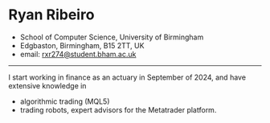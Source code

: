# Ryan Ribeiro

- School of Computer Science, University of Birmingham
- Edgbaston, Birmingham, B15 2TT, UK
- email: rxr274@student.bham.ac.uk
___

I start working in finance as an actuary in September of 2024, and have extensive knowledge in

- algorithmic trading (MQL5)
- trading robots, expert advisors for the Metatrader platform.
